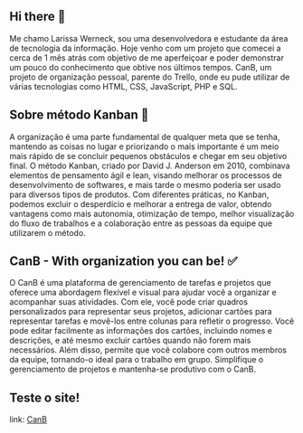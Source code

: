 ## Hi there 👋

   Me chamo Larissa Werneck, sou uma desenvolvedora e estudante da área de tecnologia da informação.
   Hoje venho com um projeto que comecei a cerca de 1 mês atrás com objetivo de me aperfeiçoar e poder demonstrar um pouco do conhecimento que obtive nos últimos tempos. CanB, um projeto de organização pessoal, parente do Trello, onde eu pude utilizar de várias tecnologias como HTML, CSS, JavaScript, PHP e SQL.

## Sobre método Kanban 📌

   A organização é uma parte fundamental de qualquer meta que se tenha, mantendo as coisas no lugar e priorizando o mais importante é um meio mais rápido de se concluir pequenos obstáculos e chegar em seu objetivo final.
   O método Kanban, criado por David J. Anderson em 2010, combinava elementos de pensamento ágil e lean, visando melhorar os processos de desenvolvimento de softwares, e mais tarde o mesmo poderia ser usado para diversos tipos de produtos. Com diferentes práticas, no Kanban, podemos excluir o desperdício e melhorar a entrega de valor, obtendo vantagens como mais autonomia, otimização de tempo, melhor visualização do fluxo de trabalhos e a colaboração entre as pessoas da equipe que utilizarem o método.

## CanB - With organization you can be! ✅

   O CanB é uma plataforma de gerenciamento de tarefas e projetos que oferece uma abordagem flexível e visual para ajudar você a organizar e acompanhar suas atividades. Com ele, você pode criar quadros personalizados para representar seus projetos, adicionar cartões para representar tarefas e movê-los entre colunas para refletir o progresso. Você pode editar facilmente as informações dos cartões, incluindo nomes e descrições, e até mesmo excluir cartões quando não forem mais necessários. Além disso, permite que você colabore com outros membros da equipe, tornando-o ideal para o trabalho em grupo. Simplifique o gerenciamento de projetos e mantenha-se produtivo com o CanB.

## Teste o site!

link: [CanB](https://projetocanb.000webhostapp.com/)
